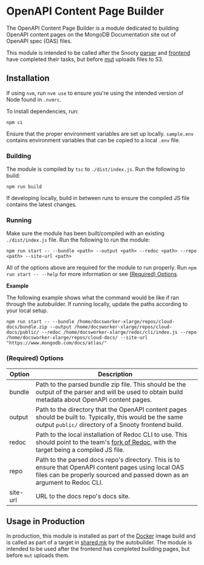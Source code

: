 # OpenAPI Content Page Builder

The OpenAPI Content Page Builder is a module dedicated to building OpenAPI content
pages on the MongoDB Documentation site out of OpenAPI spec (OAS) files.

This module is intended to be called after the Snooty [parser](https://github.com/mongodb/snooty-parser) and [frontend](https://github.com/mongodb/snooty) have completed their
tasks, but before [mut](https://github.com/mongodb/mut) uploads files to S3.

## Installation

If using `nvm`, run `nvm use` to ensure you're using the intended version
of Node found in `.nvmrc`.

To install dependencies, run:

```
npm ci
```

Ensure that the proper environment variables are set up locally. `sample.env`
contains environment variables that can be copied to a local `.env` file.

### Building

The module is compiled by `tsc` to `./dist/index.js`. Run the following to build:

```
npm run build
```

If developing locally, build in between runs to ensure the compiled JS file contains
the latest changes.

### Running

Make sure the module has been built/compiled with an existing `./dist/index.js` file.
Run the following to run the module:

```
npm run start -- --bundle <path> --output <path> --redoc <path> --repo <path> --site-url <path>
```

All of the options above are required for the module to run properly. Run
`npm run start -- --help` for more information or see [(Required) Options](#required-options).

**Example**

The following example shows what the command would be like if ran through the
autobuilder. If running locally, update the paths according to your local setup.

```
npm run start -- --bundle /home/docsworker-xlarge/repos/cloud-docs/bundle.zip --output /home/docsworker-xlarge/repos/cloud-docs/public/ --redoc /home/docsworker-xlarge/redoc/cli/index.js --repo /home/docsworker-xlarge/repos/cloud-docs/ --site-url "https://www.mongodb.com/docs/atlas/"
```

### (Required) Options

| Option | Description                                                                                                                                                                            |
| ------ | -------------------------------------------------------------------------------------------------------------------------------------------------------------------------------------- |
| bundle | Path to the parsed bundle zip file. This should be the output of the parser and will be used to obtain build metadata about OpenAPI content pages.                                     |
| output | Path to the directory that the OpenAPI content pages should be built to. Typically, this would be the same output `public/` directory of a Snooty frontend build.                      |
| redoc  | Path to the local installation of Redoc CLI to use. This should point to the team's [fork of Redoc](https://github.com/mongodb-forks/redoc), with the target being a compiled JS file. |
| repo   | Path to the parsed docs repo's directory. This is to ensure that OpenAPI content pages using local OAS files can be properly sourced and passed down as an argument to Redoc CLI.      |
| site-url | URL to the docs repo's docs site. |

## Usage in Production

In production, this module is installed as part of the [Docker](https://github.com/mongodb/docs-worker-pool/blob/master/Dockerfile) image build and is called as part of a target in [shared.mk](https://github.com/mongodb/docs-worker-pool/blob/meta/makefiles/shared.mk) by the autobuilder. The module is intended to be used after the frontend has completed building pages, but before `mut` uploads them.
